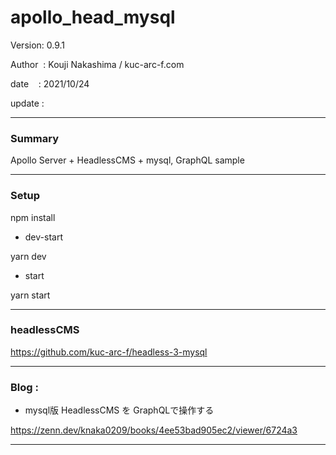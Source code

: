 ﻿# apollo_head_mysql

 Version: 0.9.1

 Author  : Kouji Nakashima / kuc-arc-f.com

 date    : 2021/10/24

 update  :

***
### Summary

Apollo Server + HeadlessCMS + mysql, GraphQL sample

***
### Setup

npm install

* dev-start

yarn dev

* start

yarn start

***
### headlessCMS

https://github.com/kuc-arc-f/headless-3-mysql

***
### Blog :
* mysql版 HeadlessCMS を GraphQLで操作する

https://zenn.dev/knaka0209/books/4ee53bad905ec2/viewer/6724a3

***

